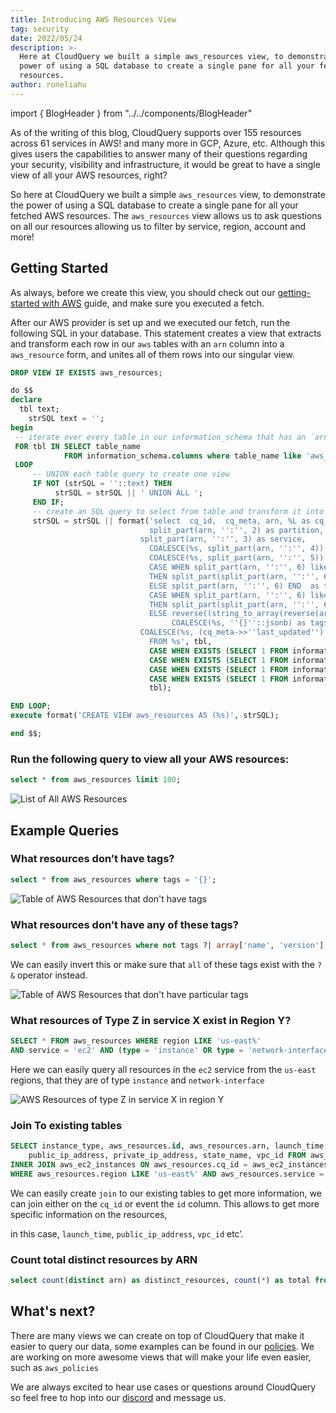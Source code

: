 ```yaml
---
title: Introducing AWS Resources View
tag: security
date: 2022/05/24
description: >-
  Here at CloudQuery we built a simple aws_resources view, to demonstrate the
  power of using a SQL database to create a single pane for all your fetched AWS
  resources.
author: roneliahu
---
```


import { BlogHeader } from "../../components/BlogHeader"

<BlogHeader/>

As of the writing of this blog, CloudQuery supports over 155 resources across 61 services in AWS! and many more in GCP, Azure, etc. Although this gives users the capabilities to answer many of their questions regarding your security, visibility and infrastructure, it would be great to have a single view of all your AWS resources, right?

So here at CloudQuery we built a simple `aws_resources` view, to demonstrate the power of using a SQL database to create a single pane for all your fetched AWS resources. The `aws_resources` view allows us to ask questions on all our resources allowing us to filter by service, region, account and more!

## Getting Started

As always, before we create this view, you should check out our [getting-started with AWS](https://www.cloudquery.io/docs/getting-started/getting-started-with-aws) guide, and make sure you executed a fetch.

After our AWS provider is set up and we executed our fetch, run the following SQL in your database. This statement creates a view that extracts and transform each row in our `aws` tables with an `arn` column into a `aws_resource` form, and unites all of them rows into our singular view.

```sql
DROP VIEW IF EXISTS aws_resources;

do $$
declare
  tbl text;
	strSQL text = '';
begin
 -- iterate over every table in our information_schema that has an `arn` column available
 FOR tbl IN SELECT table_name
            FROM information_schema.columns where table_name like 'aws_%s' and COLUMN_NAME  = 'arn'
 LOOP
     -- UNION each table query to create one view
 	 IF NOT (strSQL = ''::text) THEN
	      strSQL = strSQL || ' UNION ALL ';
	 END IF;
	 -- create an SQL query to select from table and transform it into our resources view schema
	 strSQL = strSQL || format('select  cq_id,  cq_meta, arn, %L as cq_table,
							   split_part(arn, '':'', 2) as partition,
			  				 split_part(arn, '':'', 3) as service,
							   COALESCE(%s, split_part(arn, '':'', 4)) as region,
							   COALESCE(%s, split_part(arn, '':'', 5)) as account_id,
							   CASE WHEN split_part(arn, '':'', 6) like ''%%/%%''
							   THEN split_part(split_part(arn, '':'', 6), ''/'', 1)
							   ELSE split_part(arn, '':'', 6) END  as type,
							   CASE WHEN split_part(arn, '':'', 6) like ''%%/%%''
							   THEN split_part(split_part(arn, '':'', 6), ''/'', 2)
							   ELSE reverse((string_to_array(reverse(arn), '':'')::text[])[1]) END as id,
							  		COALESCE(%s, ''{}''::jsonb) as tags,
		  					 COALESCE(%s, (cq_meta->>''last_updated'')::timestamp) as fetch_date
							   FROM %s', tbl,
							   CASE WHEN EXISTS (SELECT 1 FROM information_schema.columns WHERE column_name='region' AND table_name=tbl) THEN 'region' ELSE 'NULL' END,
							   CASE WHEN EXISTS (SELECT 1 FROM information_schema.columns WHERE column_name='account_id' AND table_name=tbl) THEN 'account_id' ELSE 'NULL' END,
							   CASE WHEN EXISTS (SELECT 1 FROM information_schema.columns WHERE column_name='tags' AND table_name=tbl) THEN 'tags' ELSE '''{}''::jsonb' END,
							   CASE WHEN EXISTS (SELECT 1 FROM information_schema.columns WHERE column_name='fetch_date' AND table_name=tbl) THEN 'fetch_date' ELSE 'NULL::timestamp' END,
							   tbl);

END LOOP;
execute format('CREATE VIEW aws_resources AS (%s)', strSQL);

end $$;

```

### Run the following query to view all your AWS resources:

```sql
select * from aws_resources limit 100;
```

![List of All AWS Resources](/images/blog/aws-resources-view/all-resources.png)

## Example Queries

### What resources don’t have tags?

```sql
select * from aws_resources where tags = '{}';
```

![Table of AWS Resources that don't have tags](/images/blog/aws-resources-view/resources-without-tags.png)

### What resources don’t have any of these tags?

```sql
select * from aws_resources where not tags ?| array['name', 'version'];
```

We can easily invert this or make sure that `all` of these tags exist with the `?&` operator instead.

![Table of AWS Resources that don't have particular tags](/images/blog/aws-resources-view/resources-without-particular-tags.png)

### What resources of Type Z in service X exist in Region Y?

```sql
SELECT * FROM aws_resources WHERE region LIKE 'us-east%'
AND service = 'ec2' AND (type = 'instance' OR type = 'network-interface');
```

Here we can easily query all resources in the `ec2` service from the `us-east` regions, that they are of type `instance` and `network-interface`

![AWS Resources of type Z in service X in region Y](/images/blog/aws-resources-view/resources-of-type-z-in-service-x-in-region-y.png)

### Join To existing tables

```sql
SELECT instance_type, aws_resources.id, aws_resources.arn, launch_time,
	public_ip_address, private_ip_address, state_name, vpc_id FROM aws_resources
INNER JOIN aws_ec2_instances ON aws_resources.cq_id = aws_ec2_instances.cq_id
WHERE aws_resources.region LIKE 'us-east%' AND aws_resources.service = 'ec2' AND aws_resources.type = 'instance' AND aws_resources.tags = '{}'
```

We can easily create `join` to our existing tables to get more information, we can join either on the `cq_id` or event the `id` column. This allows to get more specific information on the resources,

in this case, `launch_time`, `public_ip_address`, `vpc_id` etc’.

### Count total distinct resources by ARN

```sql
select count(distinct arn) as distinct_resources, count(*) as total from aws_resources
```

## What's next?

There are many views we can create on top of CloudQuery that make it easier to query our data, some examples can be found in our [policies](/docs/policies). We are working on more awesome views that will make your life even easier, such as `aws_policies`

We are always excited to hear use cases or questions around CloudQuery so feel free to hop into our [discord](https://www.cloudquery.io/discord) and message us.
